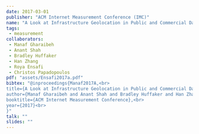 ```yaml
---
date: 2017-03-01
publisher: "ACM Internet Measurement Conference (IMC)"
name: "A Look at Infrastructure Geolocation in Public and Commercial Databases"
tags:
 - measurement
collaborators:
 - Manaf Gharaibeh
 - Anant Shah
 - Bradley Huffaker
 - Han Zhang
 - Roya Ensafi
 - Christos Papadopoulos
pdf: "assets/Ensafi2017a.pdf"
bibtex: "@inproceedings{Manaf2017A,<br>
title={A Look at Infrastructure Geolocation in Public and Commercial Databases},<br>
author={Manaf Gharaibeh and Anant Shah and Bradley Huffaker and Han Zhang and Roya Ensafi and Christos Papadopoulos},<br>
booktitle={ACM Internet Measurement Conference},<br>
year={2017}<br>
}"
talk: ""
slides: ""
---
```

